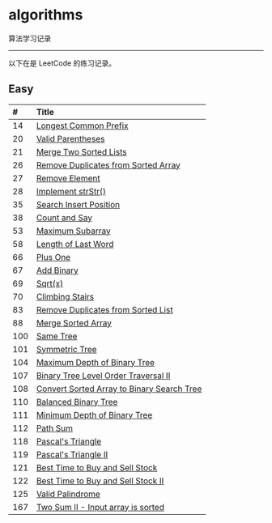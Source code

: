 # algorithms
算法学习记录

-----------
以下在是 LeetCode 的练习记录。

## Easy

| #    | Title                                    |
| :--- | :--------------------------------------- |
| 14   | [Longest Common Prefix][014]             |
| 20   | [Valid Parentheses][020]                 |
| 21   | [Merge Two Sorted Lists][021]            |
| 26   | [Remove Duplicates from Sorted Array][026] | 
| 27   | [Remove Element][027]                    |
| 28   | [Implement strStr()][028]                |
| 35   | [Search Insert Position][035]            |
| 38   | [Count and Say][038]                     |
| 53   | [Maximum Subarray][053]                  |
| 58   | [Length of Last Word][058]               |
| 66   | [Plus One][066]                          |
| 67   | [Add Binary][067]                        |
| 69   | [Sqrt(x)][069]                           |
| 70   | [Climbing Stairs][070]                   |
| 83   | [Remove Duplicates from Sorted List][083]                   |
| 88   | [Merge Sorted Array][088]                   |
| 100   | [Same Tree][100]                   |
| 101   | [Symmetric Tree][101]                   |
| 104   | [Maximum Depth of Binary Tree][104]                   |
| 107   | [Binary Tree Level Order Traversal II][107]               |
| 108   | [Convert Sorted Array to Binary Search Tree][108]               |                 
| 110   | [Balanced Binary Tree][110]               |
| 111   | [Minimum Depth of Binary Tree][111]               |
| 112   | [Path Sum][112]               |
| 118   | [Pascal's Triangle][118]               |
| 119   | [Pascal's Triangle II][119]               |
| 121   | [Best Time to Buy and Sell Stock][121]               |
| 122   | [Best Time to Buy and Sell Stock II][122]               |
| 125   | [Valid Palindrome][125]               |
| 167   | [Two Sum II - Input array is sorted][167]               |




[014]: https://github.com/zhzhgang/algorithms/tree/master/Easy/014
[020]: https://github.com/zhzhgang/algorithms/tree/master/Easy/020
[021]: https://github.com/zhzhgang/algorithms/tree/master/Easy/021
[026]: https://github.com/zhzhgang/algorithms/tree/master/Easy/026
[027]: https://github.com/zhzhgang/algorithms/tree/master/Easy/027
[028]: https://github.com/zhzhgang/algorithms/tree/master/Easy/028
[035]: https://github.com/zhzhgang/algorithms/tree/master/Easy/035
[038]: https://github.com/zhzhgang/algorithms/tree/master/Easy/038
[053]: https://github.com/zhzhgang/algorithms/tree/master/Easy/053
[058]: https://github.com/zhzhgang/algorithms/tree/master/Easy/058
[066]: https://github.com/zhzhgang/algorithms/tree/master/Easy/066
[067]: https://github.com/zhzhgang/algorithms/tree/master/Easy/067
[069]: https://github.com/zhzhgang/algorithms/tree/master/Easy/069
[070]: https://github.com/zhzhgang/algorithms/tree/master/Easy/070
[083]: https://github.com/zhzhgang/algorithms/tree/master/Easy/083
[088]: https://github.com/zhzhgang/algorithms/tree/master/Easy/088
[100]: https://github.com/zhzhgang/algorithms/tree/master/Easy/100
[101]: https://github.com/zhzhgang/algorithms/tree/master/Easy/101
[104]: https://github.com/zhzhgang/algorithms/tree/master/Easy/104
[107]: https://github.com/zhzhgang/algorithms/tree/master/Easy/107
[108]: https://github.com/zhzhgang/algorithms/tree/master/Easy/108
[110]: https://github.com/zhzhgang/algorithms/tree/master/Easy/110
[111]: https://github.com/zhzhgang/algorithms/tree/master/Easy/111
[112]: https://github.com/zhzhgang/algorithms/tree/master/Easy/112
[118]: https://github.com/zhzhgang/algorithms/tree/master/Easy/118
[119]: https://github.com/zhzhgang/algorithms/tree/master/Easy/119
[121]: https://github.com/zhzhgang/algorithms/tree/master/Easy/121
[122]: https://github.com/zhzhgang/algorithms/tree/master/Easy/122
[125]: https://github.com/zhzhgang/algorithms/tree/master/Easy/125
[167]: https://github.com/zhzhgang/algorithms/tree/master/Easy/167
